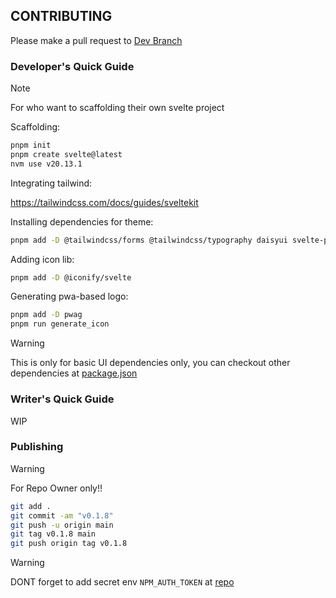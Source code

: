 ## CONTRIBUTING

Please make a pull request to [Dev Branch](https://github.com/Ratimon/redprint-wizard/tree/dev)

### Developer's Quick Guide

>[!NOTE]
> For who want to scaffolding their own svelte project

Scaffolding:

```bash
pnpm init
pnpm create svelte@latest
nvm use v20.13.1
```

Integrating tailwind:

https://tailwindcss.com/docs/guides/sveltekit

Installing dependencies for theme:

```bash
pnpm add -D @tailwindcss/forms @tailwindcss/typography daisyui svelte-preprocess postcss-load-config
```

Adding icon lib:

```bash
pnpm add -D @iconify/svelte
```

Generating pwa-based logo:
```bash
pnpm add -D pwag
pnpm run generate_icon
```

>[!WARNING]
> This is only for basic UI dependencies only, you can checkout other dependencies at [package.json](./package.json)

### Writer's Quick Guide

WIP

### Publishing

>[!WARNING]
> For Repo Owner only!!

```bash
git add .
git commit -am "v0.1.8"
git push -u origin main
git tag v0.1.8 main
git push origin tag v0.1.8
```
>[!WARNING]
> DONT forget to add secret env `NPM_AUTH_TOKEN` at [repo](https://github.com/Ratimon/solid-grinder/settings/secrets/actions)